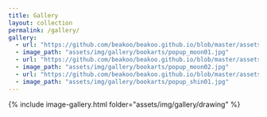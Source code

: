 ```yaml
---
title: Gallery
layout: collection
permalink: /gallery/
gallery: 
  - url: "https://github.com/beakoo/beakoo.github.io/blob/master/assets/img/gallery/bookarts/popup_moon01.jpg"
  - image_path: "assets/img/gallery/bookarts/popup_moon01.jpg"
  - url: "https://github.com/beakoo/beakoo.github.io/blob/master/assets/img/gallery/bookarts/popup_moon02.jpg"
  - image_path: "assets/img/gallery/bookarts/popup_moon02.jpg"
  - url: "https://github.com/beakoo/beakoo.github.io/blob/master/assets/img/gallery/bookarts/popup_shin01.jpg"
  - image_path: "assets/img/gallery/bookarts/popup_shin01.jpg"
---
```


{% include image-gallery.html folder="assets/img/gallery/drawing" %}
